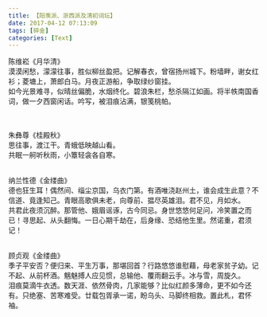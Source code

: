 ```yaml
---
title: 【阳羡派、浙西派及清初词坛】
date: 2017-04-12 07:13:09
tags: [碎金]
categories: [Text]
---
```


<p dir="ltr"  >陈维崧《月华清》<br />漠漠闲愁，濛濛往事，胜似柳丝盈把。记解春衣，曾宿扬州城下。粉墙畔，谢女红衫；菱塘上，萧郎白马。月夜正游船，争取绿纱窗挂。<br />如今光景难寻，似晴丝偏脆，水烟终化。碧浪朱栏，愁杀隔江如画。将半帙南国香词，做一夕西窗闲话。吟写，被泪痕沾满，银笺桃帕。<br /><br /><br /></p> 
<p dir="ltr"  >朱彝尊《桂殿秋》<br />思往事，渡江干。青蛾低映越山看。<br />共眠一舸听秋雨，小簟轻衾各自寒。<br /><br /></p> 
<p dir="ltr"  >纳兰性德《金缕曲》<br />德也狂生耳！偶然间、缁尘京国，乌衣门第。有酒唯浇赵州土，谁会成生此意？不信道、竟逢知己。青眼高歌俱未老，向尊前、揾尽英雄泪。君不见，月如水。<br />共君此夜须沉醉。那管他、娥眉谣诼，古今同忌。身世悠悠何足问，冷笑置之而已！寻思起、从头翻悔。一日心期千劫在，后身缘、恐结他生里。然诺重，君须记！<br /><br /></p> 
<p dir="ltr"  >顾贞观《金缕曲》<br />季子平安否？便归来、平生万事，那堪回首？行路悠悠谁慰藉，母老家贫子幼。记不起、从前杯酒。魑魅搏人应见惯，总输他、覆雨翻云手。冰与雪，周旋久。<br />泪痕莫滴牛衣透。数天涯、依然骨肉，几家能够？比似红颜多薄命，更不如今还有。只绝塞、苦寒难受。廿载包胥承一诺，盼乌头、马脚终相救。置此札，君怀袖。</p>